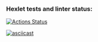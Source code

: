 ### Hexlet tests and linter status:
[![Actions Status](https://github.com/Natabula/frontend-project-46/actions/workflows/hexlet-check.yml/badge.svg)](https://github.com/Natabula/frontend-project-46/actions)

[![asciicast](https://asciinema.org/a/fh4FIgRR4vzEUEtQiFnW0hU0k.svg)](https://asciinema.org/a/fh4FIgRR4vzEUEtQiFnW0hU0k)